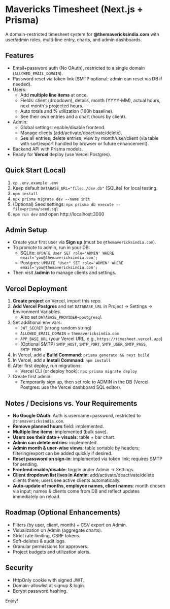 # Mavericks Timesheet (Next.js + Prisma)

A domain-restricted timesheet system for **@themavericksindia.com** with user/admin roles, multi-line entry, charts, and admin dashboards.

## Features

- Email+password auth (No OAuth), restricted to a single domain (`ALLOWED_EMAIL_DOMAIN`).
- Password reset via token link (SMTP optional; admin can reset via DB if needed).
- Users:
  - Add **multiple line items** at once.
  - Fields: client (dropdown), details, month (YYYY-MM), actual hours, next month's projected hours.
  - Auto totals and % utilization (160h baseline).
  - See their own entries and a chart (hours by client).
- Admin:
  - Global settings: enable/disable frontend.
  - Manage clients (add/activate/deactivate/delete).
  - See all entries; delete entries; view by month/user/client (via table with sort/export handled by browser or future enhancement).
- Backend API with Prisma models.
- Ready for **Vercel** deploy (use Vercel Postgres).

## Quick Start (Local)

1. `cp .env.example .env`
2. Keep default `DATABASE_URL="file:./dev.db"` (SQLite) for local testing.
3. `npm install`
4. `npx prisma migrate dev --name init`
5. (Optional) Seed settings: `npx prisma db execute --file=prisma/seed.sql`
6. `npm run dev` and open http://localhost:3000

## Admin Setup

- Create your first user via **Sign up** (must be `@themavericksindia.com`).
- To promote to admin, run in your DB:
  - SQLite: `UPDATE User SET role='ADMIN' WHERE email='you@themavericksindia.com';`
  - Postgres: `UPDATE "User" SET role='ADMIN' WHERE email='you@themavericksindia.com';`
- Then visit **/admin** to manage clients and settings.

## Vercel Deployment

1. **Create project** on Vercel, import this repo.
2. **Add Vercel Postgres** and set `DATABASE_URL` in Project → Settings → Environment Variables.
   - Also set `DATABASE_PROVIDER=postgresql`
3. Set additional env vars:
   - `JWT_SECRET` (strong random string)
   - `ALLOWED_EMAIL_DOMAIN` = `themavericksindia.com`
   - `APP_BASE_URL` (your Vercel URL, e.g., `https://timesheet.vercel.app`)
   - (Optional SMTP) `SMTP_HOST`, `SMTP_PORT`, `SMTP_USER`, `SMTP_PASS`, `SMTP_FROM`
4. In Vercel, add a **Build Command**: `prisma generate && next build`
5. In Vercel, add a **Install Command**: `npm install`
6. After first deploy, run migrations:
   - Vercel CLI (or deploy hook): `npx prisma migrate deploy`
7. Create first admin:
   - Temporarily sign up, then set role to ADMIN in the DB (Vercel Postgres: use the Vercel dashboard SQL editor).

## Notes / Decisions vs. Your Requirements

- **No Google OAuth**: Auth is username+password, restricted to `@themavericksindia.com`.
- **Remove planned hours** field: implemented.
- **Multiple line items**: implemented (bulk save).
- **Users see their data + visuals**: table + bar chart.
- **Admin can delete entries**: implemented.
- **Admin month & user-wise views**: table sortable by headers; filtering/export can be added quickly if desired.
- **Reset password on sign-in**: implemented via token link; requires SMTP for sending.
- **Frontend enable/disable**: toggle under Admin → Settings.
- **Client dropdown list lives in Admin**: add/activate/deactivate/delete clients there; users see active clients automatically.
- **Auto-update of months, employee names, client names**: month chosen via input; names & clients come from DB and reflect updates immediately on reload.

## Roadmap (Optional Enhancements)

- Filters (by user, client, month) + CSV export on Admin.
- Visualization on Admin (aggregate charts).
- Strict rate limiting, CSRF tokens.
- Soft-deletes & audit logs.
- Granular permissions for approvers.
- Project budgets and utilization alerts.

## Security

- HttpOnly cookie with signed JWT.
- Domain-allowlist at signup & login.
- Bcrypt password hashing.

Enjoy!
